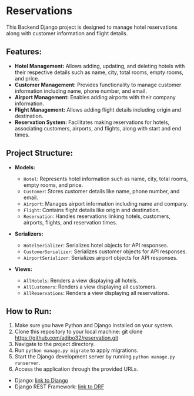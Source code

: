 # Reservations

This Backend Django project is designed to manage hotel reservations along with customer information and flight details.

## Features:

- **Hotel Management:** Allows adding, updating, and deleting hotels with their respective details such as name, city, total rooms, empty rooms, and price.
- **Customer Management:** Provides functionality to manage customer information including name, phone number, and email.
- **Airport Management:** Enables adding airports with their company information.
- **Flight Management:** Allows adding flight details including origin and destination.
- **Reservation System:** Facilitates making reservations for hotels, associating customers, airports, and flights, along with start and end times.

## Project Structure:

- **Models:**
  - `Hotel`: Represents hotel information such as name, city, total rooms, empty rooms, and price.
  - `Customer`: Stores customer details like name, phone number, and email.
  - `Airport`: Manages airport information including name and company.
  - `Flight`: Contains flight details like origin and destination.
  - `Reservation`: Handles reservations linking hotels, customers, airports, flights, and reservation times.

- **Serializers:**
  - `HotelSerializer`: Serializes hotel objects for API responses.
  - `CustomerSerializer`: Serializes customer objects for API responses.
  - `AirportSerializer`: Serializes airport objects for API responses.

- **Views:**
  - `AllHotels`: Renders a view displaying all hotels.
  - `AllCustomers`: Renders a view displaying all customers.
  - `AllReservations`: Renders a view displaying all reservations.

## How to Run:

1. Make sure you have Python and Django installed on your system.
2. Clone this repository to your local machine: git clone https://github.com/adibo32/reservation.git
3. Navigate to the project directory.
4. Run `python manage.py migrate` to apply migrations.
5. Start the Django development server by running `python manage.py runserver`.
6. Access the application through the provided URLs.


- Django: [link to Django](https://www.djangoproject.com/)
- Django REST Framework: [link to DRF](https://www.django-rest-framework.org/)



